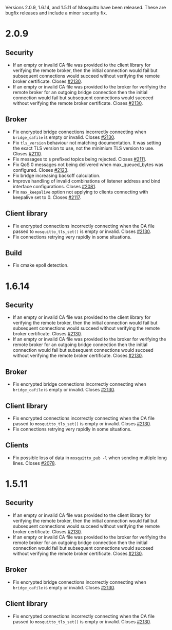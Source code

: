 <!--
.. title: Version 2.0.9 released.
.. slug: version-2-0-9-released
.. date: 2021-03-11 22:19:38 UTC
.. tags: Releases
.. category:
.. link:
.. description:
.. type: text
-->

Versions 2.0.9, 1.6.14, and 1.5.11 of Mosquitto have been released. These are
bugfix releases and include a minor security fix.

# 2.0.9

## Security

- If an empty or invalid CA file was provided to the client library for
  verifying the remote broker, then the initial connection would fail but
  subsequent connections would succeed without verifying the remote broker
  certificate. Closes [#2130].
- If an empty or invalid CA file was provided to the broker for verifying the
  remote broker for an outgoing bridge connection then the initial connection
  would fail but subsequent connections would succeed without verifying the
  remote broker certificate. Closes [#2130].

## Broker

- Fix encrypted bridge connections incorrectly connecting when `bridge_cafile`
  is empty or invalid. Closes [#2130].
- Fix `tls_version` behaviour not matching documentation. It was setting the
  exact TLS version to use, not the minimium TLS version to use. Closes [#2110].
- Fix messages to `$` prefixed topics being rejected. Closes [#2111].
- Fix QoS 0 messages not being delivered when max_queued_bytes was configured.
  Closes [#2123].
- Fix bridge increasing backoff calculation.
- Improve handling of invalid combinations of listener address and bind
  interface configurations. Closes [#2081].
- Fix `max_keepalive` option not applying to clients connecting with keepalive
  set to 0. Closes [#2117].

## Client library

- Fix encrypted connections incorrectly connecting when the CA file passed to
  `mosquitto_tls_set()` is empty or invalid. Closes [#2130].
- Fix connections retrying very rapidly in some situations.

## Build

- Fix cmake epoll detection.

# 1.6.14

## Security

- If an empty or invalid CA file was provided to the client library for
  verifying the remote broker, then the initial connection would fail but
  subsequent connections would succeed without verifying the remote broker
  certificate. Closes [#2130].
- If an empty or invalid CA file was provided to the broker for verifying the
  remote broker for an outgoing bridge connection then the initial connection
  would fail but subsequent connections would succeed without verifying the
  remote broker certificate. Closes [#2130].

## Broker

- Fix encrypted bridge connections incorrectly connecting when `bridge_cafile`
  is empty or invalid. Closes [#2130].

## Client library

- Fix encrypted connections incorrectly connecting when the CA file passed to
  `mosquitto_tls_set()` is empty or invalid. Closes [#2130].
- Fix connections retrying very rapidly in some situations.

## Clients

- Fix possible loss of data in `mosquitto_pub -l` when sending multiple long
  lines. Closes [#2078].

# 1.5.11

## Security

- If an empty or invalid CA file was provided to the client library for
  verifying the remote broker, then the initial connection would fail but
  subsequent connections would succeed without verifying the remote broker
  certificate. Closes [#2130].
- If an empty or invalid CA file was provided to the broker for verifying the
  remote broker for an outgoing bridge connection then the initial connection
  would fail but subsequent connections would succeed without verifying the
  remote broker certificate. Closes [#2130].

## Broker

- Fix encrypted bridge connections incorrectly connecting when `bridge_cafile`
  is empty or invalid. Closes [#2130].

## Client library

- Fix encrypted connections incorrectly connecting when the CA file passed to
  `mosquitto_tls_set()` is empty or invalid. Closes [#2130].

[#2040]: https://github.com/eclipse/mosquitto/issues/2040

[#2078]: https://github.com/eclipse/mosquitto/issues/2078

[#2081]: https://github.com/eclipse/mosquitto/issues/2081

[#2110]: https://github.com/eclipse/mosquitto/issues/2110

[#2111]: https://github.com/eclipse/mosquitto/issues/2111

[#2117]: https://github.com/eclipse/mosquitto/issues/2117

[#2123]: https://github.com/eclipse/mosquitto/issues/2123

[#2130]: https://github.com/eclipse/mosquitto/issues/2130
